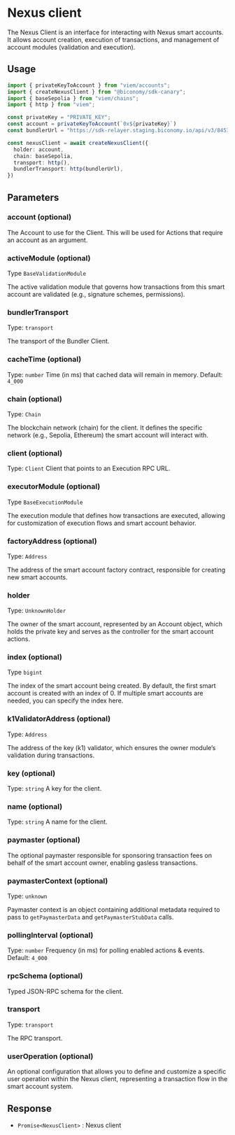 # Nexus client

The Nexus Client is an interface for interacting with Nexus smart accounts. It allows account creation, execution of transactions, and management of account modules (validation and execution). 

## Usage

```typescript twoslash
import { privateKeyToAccount } from "viem/accounts";
import { createNexusClient } from "@biconomy/sdk-canary";
import { baseSepolia } from "viem/chains"; 
import { http } from "viem"; 

const privateKey = "PRIVATE_KEY";
const account = privateKeyToAccount(`0x${privateKey}`)
const bundlerUrl = "https://sdk-relayer.staging.biconomy.io/api/v3/84532/nJPK7B3ru.dd7f7861-190d-41bd-af80-6877f74b8f44"; 

const nexusClient = await createNexusClient({
  holder: account, 
  chain: baseSepolia,
  transport: http(), 
  bundlerTransport: http(bundlerUrl), 
})
```
## Parameters

### account (optional)

The Account to use for the Client. This will be used for Actions that require an account as an argument.

### activeModule (optional)

Type `BaseValidationModule`

The active validation module that governs how transactions from this smart account are validated (e.g., signature schemes, permissions).

### bundlerTransport

Type: `transport`

The transport of the Bundler Client.

### cacheTime (optional)

Type: `number`
Time (in ms) that cached data will remain in memory.
Default: `4_000`

### chain (optional)
Type: `Chain`

The blockchain network (chain) for the client. It defines the specific network (e.g., Sepolia, Ethereum) the smart account will interact with.

### client (optional)

Type: `Client`
Client that points to an Execution RPC URL.


### executorModule (optional)

Type `BaseExecutionModule`

The execution module that defines how transactions are executed, allowing for customization of execution flows and smart account behavior.

### factoryAddress (optional)

Type: `Address`

The address of the smart account factory contract, responsible for creating new smart accounts.


### holder 
Type: `UnknownHolder`

The owner of the smart account, represented by an Account object, which holds the private key and serves as the controller for the smart account actions.

### index (optional)
Type `bigint`

The index of the smart account being created. By default, the first smart account is created with an index of 0. If multiple smart accounts are needed, you can specify the index here.


### k1ValidatorAddress (optional)

Type: `Address`

The address of the key (k1) validator, which ensures the owner module’s validation during transactions.


### key (optional)
Type: `string`
A key for the client.


### name (optional)
Type: `string`
A name for the client.


### paymaster (optional)

The optional paymaster responsible for sponsoring transaction fees on behalf of the smart account owner, enabling gasless transactions.

### paymasterContext (optional)
Type: `unknown`

Paymaster context is an object containing additional metadata required to pass to `getPaymasterData` and `getPaymasterStubData` calls.


### pollingInterval (optional)

Type: `number`
Frequency (in ms) for polling enabled actions & events.
Default: `4_000`


### rpcSchema (optional)

Typed JSON-RPC schema for the client.


### transport
Type: `transport`

The RPC transport.


### userOperation (optional)

An optional configuration that allows you to define and customize a specific user operation within the Nexus client, representing a transaction flow in the smart account system.


## Response
- `Promise<NexusClient>` : Nexus client


